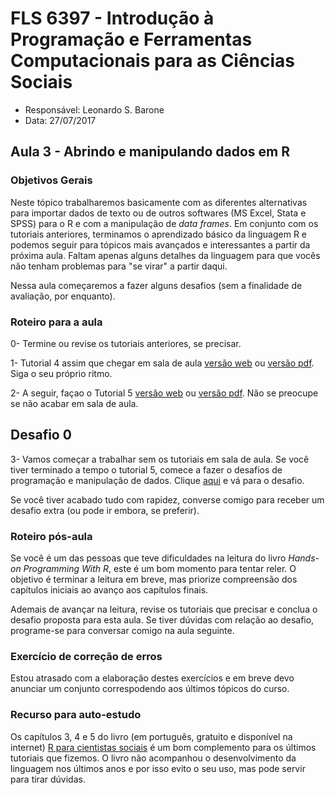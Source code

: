 #  FLS 6397 - Introdução à Programação e Ferramentas Computacionais para as Ciências Sociais

- Responsável: Leonardo S. Barone
- Data: 27/07/2017

## Aula 3 - Abrindo e manipulando dados em R

### Objetivos Gerais

Neste tópico trabalharemos basicamente com as diferentes alternativas para importar dados de texto ou de outros softwares (MS Excel, Stata e SPSS) para o R e com a manipulação de _data frames_. Em conjunto com os tutoriais anteriores, terminamos o aprendizado básico da linguagem R e podemos seguir para tópicos mais avançados e interessantes a partir da próxima aula. Faltam apenas alguns detalhes da linguagem para que vocês não tenham problemas para "se virar" a partir daqui.

Nessa aula começaremos a fazer alguns desafios (sem a finalidade de avaliação, por enquanto).

### Roteiro para a aula

0- Termine ou revise os tutoriais anteriores, se precisar.

1- Tutorial 4 assim que chegar em sala de aula [versão web](https://github.com/leobarone/FLS6397/blob/master/tutorials/tutorial4.Rmd) ou [versão pdf](https://github.com/leobarone/FLS6397/blob/master/tutorials/tutorial4.pdf). Siga o seu próprio ritmo.

2- A seguir, façao o Tutorial 5 [versão web](https://github.com/leobarone/FLS6397/blob/master/tutorials/tutorial5.Rmd) ou [versão pdf](https://github.com/leobarone/FLS6397/blob/master/tutorials/tutorial5.pdf). Não se preocupe se não acabar em sala de aula.

## Desafio 0

3- Vamos começar a trabalhar sem os tutoriais em sala de aula. Se você tiver terminado a tempo o tutorial 5, comece a fazer o desafios de programação e manipulação de dados. Clique [aqui](https://github.com/leobarone/FLS6397/blob/master/activities/datachallange1.md) e vá para o desafio.

Se você tiver acabado tudo com rapidez, converse comigo para receber um desafio extra (ou pode ir embora, se preferir).

### Roteiro pós-aula

Se você é um das pessoas que teve dificuldades na leitura do livro _Hands-on Programming With R_, este é um bom momento para tentar reler. O objetivo é terminar a leitura em breve, mas priorize compreensão dos capítulos iniciais ao avanço aos capítulos finais.

Ademais de avançar na leitura, revise os tutoriais que precisar e conclua o desafio proposta para esta aula. Se tiver dúvidas com relação ao desafio, programe-se para conversar comigo na aula seguinte.

### Exercício de correção de erros

Estou atrasado com a elaboração destes exercícios e em breve devo anunciar um conjunto correspodendo aos últimos tópicos do curso.

### Recurso para auto-estudo

Os capítulos 3, 4 e 5 do livro (em português, gratuito e disponível na internet) [R para cientistas sociais](http://www.uesc.br/editora/livrosdigitais_20140513/r_cientistas.pdf) é um bom complemento para os últimos tutoriais que fizemos. O livro não acompanhou o desenvolvimento da linguagem nos últimos anos e por isso evito o seu uso, mas pode servir para tirar dúvidas.